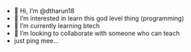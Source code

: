 - 👋 Hi, I’m @dtharun18
- 👀 I’m interested in learn this god level thing (programming)
- 🌱 I’m currently learning btech
- 💞️ I’m looking to collaborate with someone who can teach
- just ping mee...

<!---
dtharun18/dtharun18 is a ✨ special ✨ repository because its `README.md` (this file) appears on your GitHub profile.
You can click the Preview link to take a look at your changes.
--->

